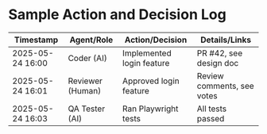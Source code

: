 # Sample Action and Decision Log

| Timestamp           | Agent/Role        | Action/Decision                         | Details/Links                |
|---------------------|-------------------|-----------------------------------------|------------------------------|
| 2025-05-24 16:00    | Coder (AI)        | Implemented login feature               | PR #42, see design doc       |
| 2025-05-24 16:01    | Reviewer (Human)  | Approved login feature                  | Review comments, see votes   |
| 2025-05-24 16:03    | QA Tester (AI)    | Ran Playwright tests                    | All tests passed             |
